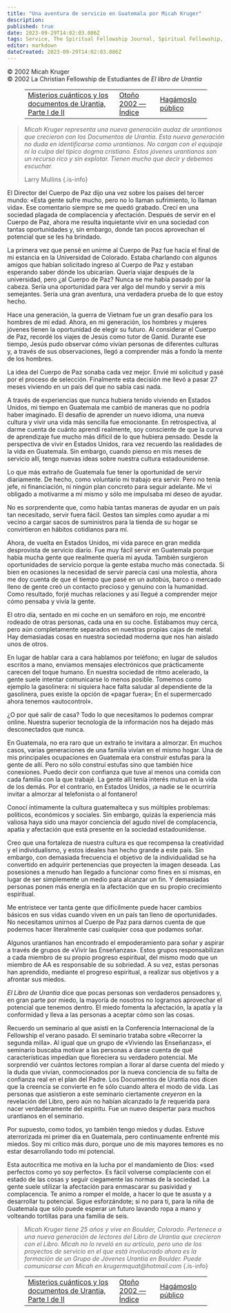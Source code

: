 ```yaml
---
title: "Una aventura de servicio en Guatemala por Micah Kruger"
description: 
published: true
date: 2023-09-29T14:02:03.086Z
tags: Service, The Spiritual Fellowship Journal, Spiritual Fellowship, article
editor: markdown
dateCreated: 2023-09-29T14:02:03.086Z
---
```


<p class="v-card v-sheet theme--light grey lighten-3 px-2">© 2002 Micah Kruger<br>© 2002 La Christian Fellowship de Estudiantes de <i>El libro de Urantia</i></p>
<figure class="table chapter-navigator">
  <table>
    <tbody>
      <tr>
        <td>
        <a href="/es/article/Donald_Briglia/Quantum_Mysteries_and_The_Urantia_Papers_Part_I">
          <span class="mdi mdi-arrow-left-drop-circle"></span><span class="pl-2">Misterios cuánticos y los documentos de Urantia, Parte I de II</span>
        </a>
        </td>
        <td>
        <a href="/es/index/articles_spiritual_fellowship_journal#otoño-2002">
          <span class="mdi mdi-book-open-variant"></span><span class="pl-2">Otoño 2002 — Índice</span>
        </a>
        </td>
        <td>
        <a href="/es/article/Ken_Raveill/Lets_Go_Public">
          <span class="pr-2">Hagámoslo público</span><span class="mdi mdi-arrow-right-drop-circle"></span>
        </a>
        </td>
      </tr>
    </tbody>
  </table>
</figure>



> _Micah Kruger representa una nueva generación audaz de urantianos que crecieron con los Documentos de Urantia. Esta nueva generación no duda en identificarse como urantianos. No cargan con el equipaje ni la culpa del típico dogma cristiano. Estos jóvenes urantianos son un recurso rico y sin explotar. Tienen mucho que decir y debemos escuchar._
> 
> Larry Mullins
{.is-info}

El Director del Cuerpo de Paz dijo una vez sobre los países del tercer mundo: «Esta gente sufre mucho, pero no lo llaman sufrimiento, lo llaman vida». Ese comentario siempre se me quedó grabado. Crecí en una sociedad plagada de complacencia y afectación. Después de servir en el Cuerpo de Paz, ahora me resulta inquietante vivir en una sociedad con tantas oportunidades y, sin embargo, donde tan pocos aprovechan el potencial que se les ha brindado.

La primera vez que pensé en unirme al Cuerpo de Paz fue hacia el final de mi estancia en la Universidad de Colorado. Estaba charlando con algunos amigos que habían solicitado ingreso al Cuerpo de Paz y estaban esperando saber dónde los ubicarían. Quería viajar después de la universidad, pero ¿al Cuerpo de Paz? Nunca se me había pasado por la cabeza. Sería una oportunidad para ver algo del mundo y servir a mis semejantes. Sería una gran aventura, una verdadera prueba de lo que estoy hecho.

Hace una generación, la guerra de Vietnam fue un gran desafío para los hombres de mi edad. Ahora, en mi generación, los hombres y mujeres jóvenes tienen la oportunidad de elegir su futuro. Al considerar el Cuerpo de Paz, recordé los viajes de Jesús como tutor de Ganid. Durante ese tiempo, Jesús pudo observar cómo vivían personas de diferentes culturas y, a través de sus observaciones, llegó a comprender más a fondo la mente de los hombres.

La idea del Cuerpo de Paz sonaba cada vez mejor. Envié mi solicitud y pasé por el proceso de selección. Finalmente esta decisión me llevó a pasar 27 meses viviendo en un país del que no sabía casi nada.

A través de experiencias que nunca hubiera tenido viviendo en Estados Unidos, mi tiempo en Guatemala me cambió de maneras que no podría haber imaginado. El desafío de aprender un nuevo idioma, una nueva cultura y vivir una vida más sencilla fue emocionante. En retrospectiva, al darme cuenta de cuánto aprendí realmente, soy consciente de que la curva de aprendizaje fue mucho más difícil de lo que hubiera pensado. Desde la perspectiva de vivir en Estados Unidos, rara vez recuerdo las realidades de la vida en Guatemala. Sin embargo, cuando pienso en mis meses de servicio allí, tengo nuevas ideas sobre nuestra cultura estadounidense.

Lo que más extraño de Guatemala fue tener la oportunidad de servir diariamente. De hecho, como voluntario mi trabajo era servir. Pero no tenía jefe, ni financiación, ni ningún plan concreto para seguir adelante. Me vi obligado a motivarme a mí mismo y sólo me impulsaba mi deseo de ayudar.

No es sorprendente que, como había tantas maneras de ayudar en un país tan necesitado, servir fuera fácil. Gestos tan simples como ayudar a mi vecino a cargar sacos de suministros para la tienda de su hogar se convirtieron en hábitos cotidianos para mí.

Ahora, de vuelta en Estados Unidos, mi vida parece en gran medida desprovista de servicio diario. Fue muy fácil servir en Guatemala porque había mucha gente que realmente quería mi ayuda. También surgieron oportunidades de servicio porque la gente estaba mucho más conectada. Si bien en ocasiones la necesidad de servir parecía casi una molestia, ahora me doy cuenta de que el tiempo que pasé en un autobús, barco o mercado lleno de gente creó un contacto precioso y genuino con la humanidad. Como resultado, forjé muchas relaciones y así llegué a comprender mejor cómo pensaba y vivía la gente.

El otro día, sentado en mi coche en un semáforo en rojo, me encontré rodeado de otras personas, cada una en su coche. Estábamos muy cerca, pero aún completamente separados en nuestras propias cajas de metal. Hay demasiadas cosas en nuestra sociedad moderna que nos han aislado unos de otros.

En lugar de hablar cara a cara hablamos por teléfono; en lugar de saludos escritos a mano, enviamos mensajes electrónicos que prácticamente carecen del toque humano. En nuestra sociedad de ritmo acelerado, la gente suele intentar comunicarse lo menos posible. Tomemos como ejemplo la gasolinera: ni siquiera hace falta saludar al dependiente de la gasolinera, pues existe la opción de «pagar fuera»; En el supermercado ahora tenemos «autocontrol».

¿O por qué salir de casa? Todo lo que necesitamos lo podemos comprar online. Nuestra superior tecnología de la información nos ha dejado más desconectados que nunca.

En Guatemala, no era raro que un extraño te invitara a almorzar. En muchos casos, varias generaciones de una familia vivían en el mismo hogar. Una de mis principales ocupaciones en Guatemala era construir estufas para la gente de allí. Pero no sólo construí estufas sino que también hice conexiones. Puedo decir con confianza que tuve al menos una comida con cada familia con la que trabajé. La gente allí tenía interés mutuo en la vida de los demás. Por el contrario, en Estados Unidos, ¡a nadie se le ocurriría invitar a almorzar al telefonista o al fontanero!

Conocí íntimamente la cultura guatemalteca y sus múltiples problemas: políticos, económicos y sociales. Sin embargo, quizás la experiencia más valiosa haya sido una mayor conciencia del agudo nivel de complacencia, apatía y afectación que está presente en la sociedad estadounidense.

Creo que una fortaleza de nuestra cultura es que recompensa la creatividad y el individualismo, y estos ideales han hecho grande a este país. Sin embargo, con demasiada frecuencia el objetivo de la individualidad se ha convertido en adquirir pertenencias que proyecten la imagen deseada. Las posesiones a menudo han llegado a funcionar como fines en sí mismas, en lugar de ser simplemente un medio para alcanzar un fin. Y demasiadas personas ponen más energía en la afectación que en su propio crecimiento espiritual.

Me entristece ver tanta gente que difícilmente puede hacer cambios básicos en sus vidas cuando viven en un país tan lleno de oportunidades. No necesitamos unirnos al Cuerpo de Paz para darnos cuenta de que podemos hacer literalmente casi cualquier cosa que podamos soñar.

Algunos urantianos han encontrado el empoderamiento para soñar y aspirar a través de grupos de «Vivir las Enseñanzas». Estos grupos responsabilizan a cada miembro de su propio progreso espiritual, del mismo modo que un miembro de AA es responsable de su sobriedad. A su vez, estas personas han aprendido, mediante el progreso espiritual, a realizar sus objetivos y a afrontar sus miedos.

_El Libro de Urantia_ dice que pocas personas son verdaderos pensadores y, en gran parte por miedo, la mayoría de nosotros no logramos aprovechar el potencial que tenemos dentro. El miedo fomenta la afectación, la apatía y la conformidad y lleva a las personas a aceptar cómo son las cosas.

Recuerdo un seminario al que asistí en la Conferencia Internacional de la Fellowship el verano pasado. El seminario trataba sobre «Recorrer la segunda milla». Al igual que un grupo de «Viviendo las Enseñanzas», el seminario buscaba motivar a las personas a darse cuenta de qué características impedían que floreciera su verdadero potencial. Me sorprendió ver cuántos lectores rompían a llorar al darse cuenta del miedo y la duda que vivían, conmocionados por la nueva conciencia de su falta de confianza real en el plan del Padre. Los Documentos de Urantia nos dicen que la creencia se convierte en fe sólo cuando altera el modo de vida. Las personas que asistieron a este seminario ciertamente _creyeron_ en la revelación del Libro, pero aún no habían alcanzado la _fe_ requerida para nacer verdaderamente del espíritu. Fue un nuevo despertar para muchos urantianos en el seminario.

Por supuesto, como todos, yo también tengo miedos y dudas. Estuve aterrorizada mi primer día en Guatemala, pero continuamente enfrenté mis miedos. Soy mi crítico más duro, porque uno de mis mayores temores es no estar desarrollando todo mi potencial.

Esta autocrítica me motiva en la lucha por el mandamiento de Dios: «sed perfectos como yo soy perfecto». Es fácil volverse complaciente con el estado de las cosas y seguir ciegamente las normas de la sociedad. La gente suele utilizar la afectación para enmascarar su pasividad y complacencia. Te animo a romper el molde, a hacer lo que te asusta y a desarrollar tu potencial. Sigue esforzándote; si no para ti, para la niña de Guatemala que sólo puede esperar un futuro lavando ropa a mano y volteando tortillas para una familia de seis.

> _Micah Kruger tiene 25 años y vive en Boulder, Colorado. Pertenece a una nueva generación de lectores del _Libro de Urantia_ que crecieron con el Libro. Micah no lo reveló en su artículo, pero uno de los proyectos de servicio en el que está involucrado ahora es la formación de un Grupo de Jóvenes Urantia en Boulder. Puede comunicarse con Micah en krugermquat@hotmail.com_
{.is-info}



<figure class="table chapter-navigator">
  <table>
    <tbody>
      <tr>
        <td>
        <a href="/es/article/Donald_Briglia/Quantum_Mysteries_and_The_Urantia_Papers_Part_I">
          <span class="mdi mdi-arrow-left-drop-circle"></span><span class="pl-2">Misterios cuánticos y los documentos de Urantia, Parte I de II</span>
        </a>
        </td>
        <td>
        <a href="/es/index/articles_spiritual_fellowship_journal#otoño-2002">
          <span class="mdi mdi-book-open-variant"></span><span class="pl-2">Otoño 2002 — Índice</span>
        </a>
        </td>
        <td>
        <a href="/es/article/Ken_Raveill/Lets_Go_Public">
          <span class="pr-2">Hagámoslo público</span><span class="mdi mdi-arrow-right-drop-circle"></span>
        </a>
        </td>
      </tr>
    </tbody>
  </table>
</figure>
